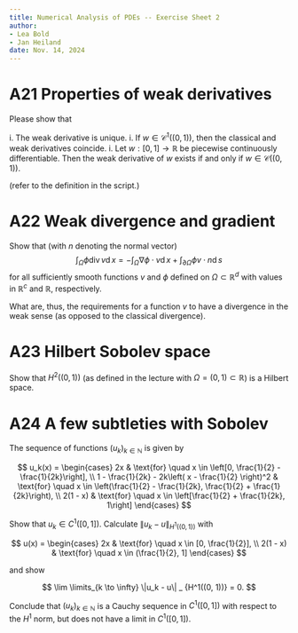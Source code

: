 ```yaml
---
title: Numerical Analysis of PDEs -- Exercise Sheet 2
author:
- Lea Bold
- Jan Heiland
date: Nov. 14, 2024
---
```


# A21 Properties of weak derivatives

Please show that

i. The weak derivative is unique.
i. If $w \in \mathcal C^1((0,1))$, then the classical and weak derivatives coincide.
i. Let $w: [0,1] \to \mathbb{R}$ be piecewise continuously differentiable. Then the weak derivative of $w$ exists if and only if $w \in \mathcal C((0,1))$.

(refer to the definition in the script.)

# A22 Weak divergence and gradient

Show that (with $n$ denoting the normal vector)
$$
\int_\Omega \phi \operatorname{div} v \operatorname{d}x = -\int_\Omega \nabla \phi \cdot v \operatorname{d}x + \int_{\partial \Omega} \phi v\cdot n \operatorname{d}s
$$
for all sufficiently smooth functions $v$ and $\phi$ defined on $\Omega \subset \mathbb R^{d}$ with values in $\mathbb R^{c}$ and $\mathbb R^{}$, respectively.

What are, thus, the requirements for a function $v$ to have a divergence in the weak sense (as opposed to the classical divergence).

# A23 Hilbert Sobolev space

Show that $H^2((0, 1))$ (as defined in the lecture with $\Omega = (0, 1)\subset
\mathbb R^{}$) is a Hilbert space.

# A24 A few subtleties with Sobolev

The sequence of functions $(u_k) _ {k \in \mathbb{N}}$ is given by

$$
u_k(x) = 
\begin{cases} 
2x & \text{for} \quad x \in \left[0, \frac{1}{2} - \frac{1}{2k}\right], \\
1 - \frac{1}{2k} - 2k\left( x - \frac{1}{2} \right)^2 & \text{for} \quad x \in \left(\frac{1}{2} - \frac{1}{2k}, \frac{1}{2} + \frac{1}{2k}\right), \\
2(1 - x) & \text{for} \quad x \in \left[\frac{1}{2} + \frac{1}{2k}, 1\right]
\end{cases}
$$

Show that $u_k \in C^1([0, 1])$. Calculate $\|u_k - u\| _ {H^1((0, 1))}$ with

$$
u(x) = 
\begin{cases} 
2x & \text{for} \quad x \in [0, \frac{1}{2}], \\
2(1 - x) & \text{for} \quad x \in (\frac{1}{2}, 1]
\end{cases}
$$

and show

$$
\lim \limits_{k \to \infty} \|u_k - u\| _ {H^1((0, 1))} = 0.
$$

Conclude that $(u_k) _ {k \in \mathbb{N}}$ is a Cauchy sequence in $C^1([0, 1])$ with respect to the $H^1$ norm, but does not have a limit in $C^1([0, 1])$.
